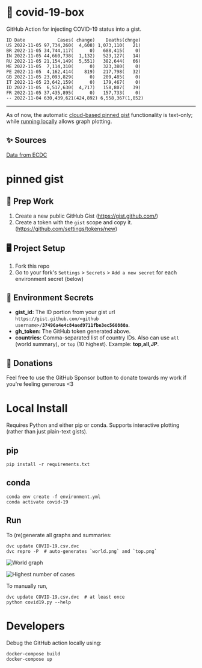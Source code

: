 # 🏥 covid-19-box

GitHub Action for injecting COVID-19 status into a gist.

```
ID Date            Cases( change)    Deaths(chnge)
US 2022-11-05 97,734,260(  4,608) 1,073,110(   21)
BR 2022-11-05 34,744,117(      0)   688,415(    0)
IN 2022-11-05 44,660,738(  1,132)   523,127(   14)
RU 2022-11-05 21,154,149(  5,551)   382,644(   66)
ME 2022-11-05  7,114,310(      0)   323,380(    0)
PE 2022-11-05  4,162,414(    819)   217,798(   32)
GB 2022-11-05 23,093,829(      0)   209,485(    0)
IT 2022-11-05 23,642,159(      0)   179,467(    0)
ID 2022-11-05  6,517,630(  4,717)   158,807(   39)
FR 2022-11-05 37,435,895(      0)   157,733(    0)
-- 2022-11-04 630,439,621(424,892) 6,558,367(1,852)
```

---

As of now, the automatic [cloud-based pinned gist](#pinned-gist) functionality is text-only;
while [running locally](#local-install) allows graph plotting.

## ✨ Sources

[Data from ECDC](https://www.ecdc.europa.eu/en/publications-data/download-todays-data-geographic-distribution-covid-19-cases-worldwide)

# pinned gist

## 🎒 Prep Work
1. Create a new public GitHub Gist (https://gist.github.com/)
1. Create a token with the `gist` scope and copy it. (https://github.com/settings/tokens/new)

## 🖥 Project Setup
1. Fork this repo
1. Go to your fork's `Settings` > `Secrets` > `Add a new secret` for each environment secret (below)

## 🤫 Environment Secrets
- **gist_id:** The ID portion from your gist url `https://gist.github.com/<github username>/`**`37496a4e4c84aed9711fbe3ec560888a`**.
- **gh_token:** The GitHub token generated above.
- **countries:** Comma-separated list of country IDs. Also can use `all` (world summary), or `top` (10 highest). Example: **top,all,JP**.

## 💸 Donations

Feel free to use the GitHub Sponsor button to donate towards my work if you're feeling generous <3

# Local Install

Requires Python and either pip or conda. Supports interactive plotting (rather than just plain-text gists).

## pip

```
pip install -r requirements.txt
```

## conda

```
conda env create -f environment.yml
conda activate covid-19
```

## Run

To (re)generate all graphs and summaries:

```
dvc update COVID-19.csv.dvc
dvc repro -P  # auto-generates `world.png` and `top.png`
```

![World graph](world.png)

![Highest number of cases](top.png)

To manually run,

```
dvc update COVID-19.csv.dvc  # at least once
python covid19.py --help
```

# Developers

Debug the GitHub action locally using:

```
docker-compose build
docker-compose up
```
